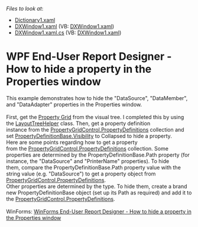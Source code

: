 <!-- default file list -->
*Files to look at*:

* [Dictionary1.xaml](./CS/Dictionary1.xaml)
* [DXWindow1.xaml](./CS/DXWindow1.xaml) (VB: [DXWindow1.xaml](./VB/DXWindow1.xaml))
* [DXWindow1.xaml.cs](./CS/DXWindow1.xaml.cs) (VB: [DXWindow1.xaml](./VB/DXWindow1.xaml))
<!-- default file list end -->
# WPF End-User Report Designer - How to hide a property in the Properties window


This example demonstrates how to hide the "DataSource", "DataMember", and "DataAdapter" properties in the Properties window. <br><br>First, get the <a href="https://documentation.devexpress.com/#WPF/CustomDocument15640">Property Grid</a> from the visual tree. I completed this by using the <a href="https://documentation.devexpress.com/#WPF/clsDevExpressMvvmUILayoutTreeHelpertopic">LayoutTreeHelper</a> class. Then, get a property definition instance from the <a href="https://documentation.devexpress.com/#WPF/DevExpressXpfPropertyGridPropertyGridControl_PropertyDefinitionstopic">PropertyGridControl.PropertyDefinitions</a> collection and set <a href="https://documentation.devexpress.com/#WPF/DevExpressXpfPropertyGridPropertyDefinitionBaseMembersTopicAll">PropertyDefinitionBase.Visibility</a> to Collapsed to hide a property.<br>Here are some points regarding how to get a property from the <a href="https://documentation.devexpress.com/#WPF/DevExpressXpfPropertyGridPropertyGridControl_PropertyDefinitionstopic">PropertyGridControl.PropertyDefinitions</a> collection. Some properties are determined by the PropertyDefinitionBase.Path property (for instance, the "DataSource" and "PrinterName" properties). To hide them, compare the PropertyDefinitionBase.Path property value with the string value (e.g. "DataSource") to get a property object from <a href="https://documentation.devexpress.com/#WPF/DevExpressXpfPropertyGridPropertyGridControl_PropertyDefinitionstopic">PropertyGridControl.PropertyDefinitions</a>.<br>Other properties are determined by the type. To hide them, create a brand new PropertyDefinitionBase object (set up its Path as required) and add it to the <a href="https://documentation.devexpress.com/#WPF/DevExpressXpfPropertyGridPropertyGridControl_PropertyDefinitionstopic">PropertyGridControl.PropertyDefinitions</a>.<br><br>WinForms: <a href="https://www.devexpress.com/Support/Center/p/T211487">WinForms End-User Report Designer - How to hide a property in the Properties window</a>

<br/>


